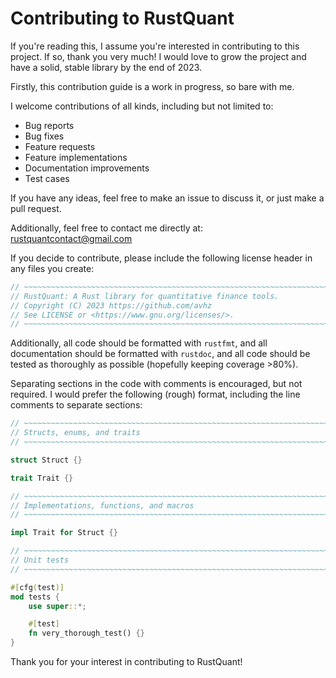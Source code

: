 # Contributing to RustQuant

If you're reading this, I assume you're interested in contributing to this project. 
If so, thank you very much! I would love to grow the project and have a solid, 
stable library by the end of 2023.

Firstly, this contribution guide is a work in progress, so bare with me. 

I welcome contributions of all kinds, including but not limited to:

* Bug reports
* Bug fixes
* Feature requests
* Feature implementations
* Documentation improvements
* Test cases

If you have any ideas, feel free to make an issue to discuss it, 
or just make a pull request.

Additionally, feel free to contact me directly at: rustquantcontact@gmail.com

If you decide to contribute, please include the following 
license header in any files you create:

```rust
// ~~~~~~~~~~~~~~~~~~~~~~~~~~~~~~~~~~~~~~~~~~~~~~~~~~~~~~~~~~~~~~~~~~~~~~~~~~~~
// RustQuant: A Rust library for quantitative finance tools.
// Copyright (C) 2023 https://github.com/avhz
// See LICENSE or <https://www.gnu.org/licenses/>.
// ~~~~~~~~~~~~~~~~~~~~~~~~~~~~~~~~~~~~~~~~~~~~~~~~~~~~~~~~~~~~~~~~~~~~~~~~~~~~
```

Additionally, all code should be formatted with `rustfmt`, and all documentation 
should be formatted with `rustdoc`, and all code should be tested 
as thoroughly as possible (hopefully keeping coverage >80%).

Separating sections in the code with comments is encouraged, but not required. 
I would prefer the following (rough) format, 
including the line comments to separate sections:

```rust
// ~~~~~~~~~~~~~~~~~~~~~~~~~~~~~~~~~~~~~~~~~~~~~~~~~~~~~~~~~~~~~~~~~~~~~~~~~~~~
// Structs, enums, and traits
// ~~~~~~~~~~~~~~~~~~~~~~~~~~~~~~~~~~~~~~~~~~~~~~~~~~~~~~~~~~~~~~~~~~~~~~~~~~~~

struct Struct {}

trait Trait {}

// ~~~~~~~~~~~~~~~~~~~~~~~~~~~~~~~~~~~~~~~~~~~~~~~~~~~~~~~~~~~~~~~~~~~~~~~~~~~~
// Implementations, functions, and macros
// ~~~~~~~~~~~~~~~~~~~~~~~~~~~~~~~~~~~~~~~~~~~~~~~~~~~~~~~~~~~~~~~~~~~~~~~~~~~~

impl Trait for Struct {}

// ~~~~~~~~~~~~~~~~~~~~~~~~~~~~~~~~~~~~~~~~~~~~~~~~~~~~~~~~~~~~~~~~~~~~~~~~~~~~
// Unit tests
// ~~~~~~~~~~~~~~~~~~~~~~~~~~~~~~~~~~~~~~~~~~~~~~~~~~~~~~~~~~~~~~~~~~~~~~~~~~~~

#[cfg(test)]
mod tests {
    use super::*;

    #[test]
    fn very_thorough_test() {}
}
```

Thank you for your interest in contributing to RustQuant!